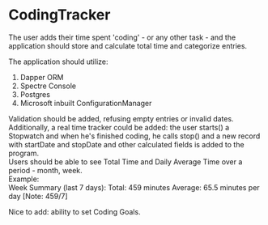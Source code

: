 # CodingTracker  

The user adds their time spent 'coding' - or any other task - and the application should store and calculate total time and categorize entries.   

The application should utilize:  
1. Dapper ORM
2. Spectre Console
3. Postgres
4. Microsoft inbuilt ConfigurationManager

Validation should be added, refusing empty entries or invalid dates.        
Additionally, a real time tracker could be added: the user starts() a Stopwatch and when he's finished coding, he calls stop() and a new record with startDate and stopDate and other calculated fields is added to the program.   
Users should be able to see Total Time and Daily Average Time over a period - month, week.    
Example:   
Week Summary (last 7 days): 
  Total: 459 minutes
  Average: 65.5 minutes per day [Note: 459/7] 

Nice to add: ability to set Coding Goals.
